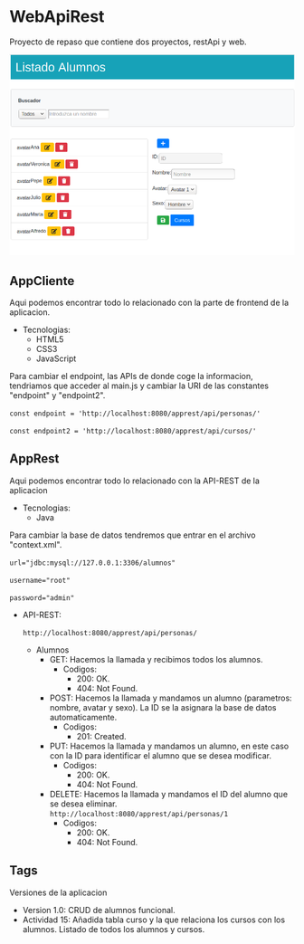 # WebApiRest
Proyecto de repaso que contiene dos proyectos, restApi y web.

![img1](https://github.com/BorjaBG/WebApiRest/blob/master/Screenshot%20from%202020-04-23%2010-49-26.png)

## AppCliente
Aqui podemos encontrar todo lo relacionado con la parte de frontend de la aplicacion.

- Tecnologias:
    - HTML5
    - CSS3
    - JavaScript

Para cambiar el endpoint, las APIs de donde coge la informacion, tendriamos que acceder al main.js y cambiar la URI de las constantes "endpoint" y "endpoint2".



`const endpoint = 'http://localhost:8080/apprest/api/personas/'`



`const endpoint2 = 'http://localhost:8080/apprest/api/cursos/'`

## AppRest
Aqui podemos encontrar todo lo relacionado con la API-REST de la aplicacion

- Tecnologias:
    - Java

Para cambiar la base de datos tendremos que entrar en el archivo "context.xml".



`url="jdbc:mysql://127.0.0.1:3306/alumnos"`



`username="root"`



`password="admin"`

- API-REST:



    `http://localhost:8080/apprest/api/personas/`



    - Alumnos
        - GET: Hacemos la llamada y recibimos todos los alumnos.
            - Codigos:
                - 200: OK.
                - 404: Not Found.
        - POST: Hacemos la llamada y mandamos un alumno (parametros: nombre, avatar y sexo). La ID se la asignara la base de datos automaticamente.
            - Codigos:
                - 201: Created.
        - PUT:  Hacemos la llamada y mandamos un alumno, en este caso con la ID para identificar el alumno que se desea modificar.
            - Codigos:
                - 200: OK.
                - 404: Not Found.
        - DELETE: Hacemos la llamada y mandamos el ID del alumno que se desea eliminar. `http://localhost:8080/apprest/api/personas/1`
            - Codigos:
                - 200: OK.
                - 404: Not Found.

## Tags
Versiones de la aplicacion

- Version 1.0: CRUD de alumnos funcional.
- Actividad 15: Añadida tabla curso y la que relaciona los cursos con los alumnos. Listado de todos los alumnos y cursos.
